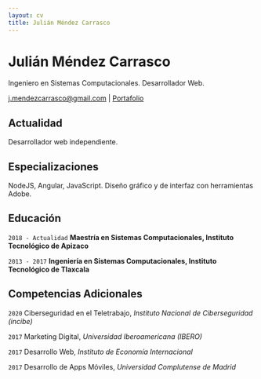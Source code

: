 ```yaml
---
layout: cv
title: Julián Méndez Carrasco
---
```

# Julián Méndez Carrasco
Ingeniero en Sistemas Computacionales. Desarrollador Web.

<div id="webaddress">
<a href="j.mendezcarrasco@gmail.com">j.mendezcarrasco@gmail.com</a>
| <a href="http://skrial.com">Portafolio</a>
</div>


## Actualidad

Desarrollador web independiente.

## Especializaciones

NodeJS, Angular, JavaScript. Diseño gráfico y de interfaz con herramientas Adobe.

## Educación

`2018 - Actualidad`
__Maestría en Sistemas Computacionales, Instituto Tecnológico de Apizaco__

`2013 - 2017`
__Ingeniería en Sistemas Computacionales, Instituto Tecnológico de Tlaxcala__


## Competencias Adicionales

`2020`
Ciberseguridad en el Teletrabajo, *Instituto Nacional de Ciberseguridad (incibe)*

`2017`
Marketing Digital, *Universidad Iberoamericana (IBERO)*

`2017`
Desarrollo Web, *Instituto de Economía Internacional*

`2017`
Desarrollo de Apps Móviles, *Universidad Complutense de Madrid*

<!-- ### Footer

Last updated: Dic 2020 -->



